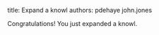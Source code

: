 title: Expand a knowl
authors:
    pdehaye
    john.jones

Congratulations!  You just expanded a knowl.
